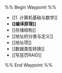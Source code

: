 %% Begin Waypoint %%
- [[1. 计算机基础与数学]]
- **[[编译原理]]**
- [[存储结构]]
- [[地址的分类与定义]]
- [[地址项]]
- [[数据类型转换]]
- [[写惩罚RAID]]

%% End Waypoint %%